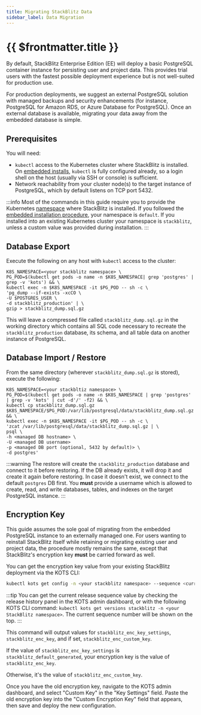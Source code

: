 ```yaml
---
title: Migrating StackBlitz Data
sidebar_label: Data Migration
---
```


# {{ $frontmatter.title }}

By default, StackBlitz Enterprise Edition (EE) will deploy a basic PostgreSQL container instance for persisting user and project data. This provides trial users with the fastest possible deployment experience but is not well-suited for production use.

For production deployments, we suggest an external PostgreSQL solution with managed backups and security enhancements (for instance, PostgreSQL for Amazon RDS, or Azure Database for PostgreSQL). Once an external database is available, migrating your data away from the embedded database is simple.

## Prerequisites

You will need:

* `kubectl` access to the Kubernetes cluster where StackBlitz is installed. On [embedded installs](/enterprise/installation/quickstart), `kubectl` is fully configured already, so a login shell on the host (usually via SSH or console) is sufficient.
* Network reachability from your cluster node(s) to the target instance of PostgreSQL, which by default listens on TCP port 5432.

:::info
Most of the commands in this guide require you to provide the Kubernetes [namespace](https://kubernetes.io/docs/concepts/overview/working-with-objects/namespaces/) where StackBlitz is installed. If you followed the [embedded installation procedure](/enterprise/installation/quickstart), your namespace is `default`. If you installed into an existing Kubernetes cluster your namespace is `stackblitz`, unless a custom value was provided during installation.
:::

## Database Export

Execute the following on any host with `kubectl` access to the cluster:

```
K8S_NAMESPACE=<your stackblitz namespace> \
PG_POD=$(kubectl get pods -o name -n $K8S_NAMESPACE| grep 'postgres' | grep -v 'kots') && \
kubectl exec -n $K8S_NAMESPACE -it $PG_POD -- sh -c \
'pg_dump --if-exists -xcCO \
-U $POSTGRES_USER \
-d stackblitz_production' | \
gzip > stackblitz_dump.sql.gz
```

This will leave a compressed file called `stackblitz_dump.sql.gz` in the working directory which contains all SQL code necessary to recreate the `stackblitz_production` database, its schema, and all table data on another instance of PostgreSQL.

## Database Import / Restore

From the same directory (wherever `stackblitz_dump.sql.gz` is stored), execute the following:

```
K8S_NAMESPACE=<your stackbltiz namespace> \
PG_POD=$(kubectl get pods -o name -n $K8S_NAMESPACE | grep 'postgres' | grep -v 'kots' | cut -d'/' -f2) && \
kubectl cp stackblitz_dump.sql.gz $K8S_NAMESPACE/$PG_POD:/var/lib/postgresql/data/stackblitz_dump.sql.gz && \
kubectl exec -n $K8S_NAMESPACE -it $PG_POD -- sh -c \
'zcat /var/lib/postgresql/data/stackblitz_dump.sql.gz | \
psql \
-h <managed DB hostname> \
-U <managed DB username>
-p <managed DB port (optional, 5432 by default)> \
-d postgres'
```

:::warning
The restore will create the `stackblitz_production` database and connect to it before restoring. If the DB already exists, it will drop it and create it again before restoring. In case it doesn't exist, we connect to the default `postgres` DB first. You **must** provide a username which is allowed to create, read, and write databases, tables, and indexes on the target PostgreSQL instance.
:::

## Encryption Key

This guide assumes the sole goal of migrating from the embedded PostgreSQL instance to an externally managed one. For users wanting to reinstall StackBlitz itself while retaining or migrating existing user and project data, the procedure mostly remains the same, except that StackBlitz's encryption key **must** be carried forward as well.

You can get the encryption key value from your existing StackBlitz deployment via the KOTS CLI:

```sh
kubectl kots get config -n <your stackblitz namespace> --sequence <current release sequence number> --appslug stackblitz | grep -A1 'stackblitz_enc'
```

:::tip
You can get the current release sequence value by checking the release history panel in the KOTS admin dashboard, or with the following KOTS CLI command: `kubectl kots get versions stackblitz -n <your StackBlitz namespace>`. The current sequence number will be shown on the top.
:::

This command will output values for `stackblitz_enc_key_settings`, `stackblitz_enc_key`, and if set, `stackblitz_enc_custom_key`.

If the value of `stackblitz_enc_key_settings` is `stackblitz_default_generated`, your encryption key is the value of `stackblitz_enc_key`. 

Otherwise, it's the value of `stackblitz_enc_custom_key`.

Once you have the old encryption key, navigate to the KOTS admin dashboard, and select "Custom Key" in the "Key Settings" field. Paste the old encryption key into the "Custom Encryption Key" field that appears, then save and deploy the new configuration.
